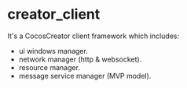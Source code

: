# creator_client

It's a CocosCreator client framework which includes: 

* ui windows manager.
* network manager (http & websocket).
* resource manager.
* message service manager (MVP model).
